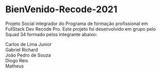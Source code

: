 # BienVenido-Recode-2021

Projeto Social integrador do Programa de formação profissional em FullStack Dev Recode Pro.
Este projeto foi desenvolvido em grupo pelo Squad 34 formado pelos integrante abaixo:

Carlos de Lima Junior <br>
Gabriel Richard <br>
João Pedro de Souza <br>
Diogo Reis <br>
Matheus
